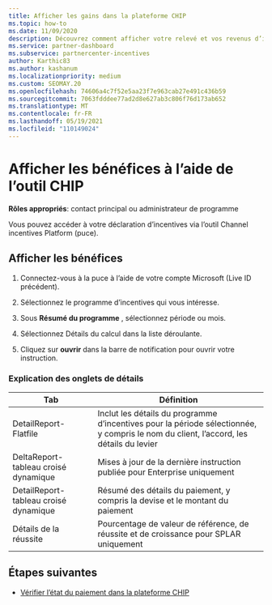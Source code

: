 ```yaml
---
title: Afficher les gains dans la plateforme CHIP
ms.topic: how-to
ms.date: 11/09/2020
description: Découvrez comment afficher votre relevé et vos revenus d’incentives dans l’outil de plateforme Channel incentives (CHIP).
ms.service: partner-dashboard
ms.subservice: partnercenter-incentives
author: Karthic83
ms.author: kashanum
ms.localizationpriority: medium
ms.custom: SEOMAY.20
ms.openlocfilehash: 74606a4c7f52e5aa23f7e963cab27e491c436b59
ms.sourcegitcommit: 7063fdddee77ad2d8e627ab3c806f76d173ab652
ms.translationtype: MT
ms.contentlocale: fr-FR
ms.lasthandoff: 05/19/2021
ms.locfileid: "110149024"
---
```

# <a name="view-earnings-using-the-chip-tool"></a>Afficher les bénéfices à l’aide de l’outil CHIP

**Rôles appropriés**: contact principal ou administrateur de programme

Vous pouvez accéder à votre déclaration d’incentives via l’outil Channel incentives Platform (puce).

## <a name="view-earnings"></a>Afficher les bénéfices

1. Connectez-vous à la puce à l’aide de votre compte Microsoft (Live ID précédent).

2. Sélectionnez le programme d’incentives qui vous intéresse.

3. Sous **Résumé du programme** , sélectionnez période ou mois. 
1. Sélectionnez Détails du calcul dans la liste déroulante.
1.  Cliquez sur **ouvrir** dans la barre de notification pour ouvrir votre instruction.

### <a name="explanation-of-details-tabs"></a>Explication des onglets de détails

|**Tab**|**Définition**|
|-------------|--------------------------|
|DetailReport-Flatfile|Inclut les détails du programme d’incentives pour la période sélectionnée, y compris le nom du client, l’accord, les détails du levier|
|DeltaReport-tableau croisé dynamique|Mises à jour de la dernière instruction publiée pour Enterprise uniquement|
|DetailReport-tableau croisé dynamique|Résumé des détails du paiement, y compris la devise et le montant du paiement|
|Détails de la réussite|Pourcentage de valeur de référence, de réussite et de croissance pour SPLAR uniquement|

## <a name="next-steps"></a>Étapes suivantes

- [Vérifier l’état du paiement dans la plateforme CHIP](chip-payment-status.md)